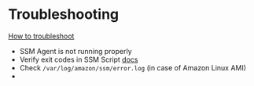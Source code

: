 # Troubleshooting
[How to troubleshoot](https://docs.aws.amazon.com/systems-manager/latest/userguide/troubleshooting-remote-commands.html)

* SSM Agent is not running properly
* Verify exit codes in SSM Script [docs](https://docs.aws.amazon.com/systems-manager/latest/userguide/command-exit-codes.html)
* Check `/var/log/amazon/ssm/error.log` (in case of Amazon Linux AMI)
* 
